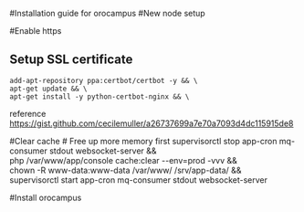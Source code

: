 #Installation guide for orocampus
#New node setup

#Enable https

## Setup SSL certificate
    add-apt-repository ppa:certbot/certbot -y && \
    apt-get update && \
    apt-get install -y python-certbot-nginx && \
    
reference https://gist.github.com/cecilemuller/a26737699a7e70a7093d4dc115915de8
    
#Clear cache
    # Free up more memory first
    supervisorctl stop app-cron mq-consumer stdout websocket-server && \
    php /var/www/app/console cache:clear --env=prod -vvv && \
    chown -R www-data:www-data /var/www/ /srv/app-data/ && \
    supervisorctl start app-cron mq-consumer stdout websocket-server 

#Install orocampus
    
